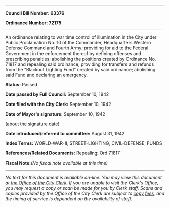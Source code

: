 

********

**Council Bill Number: 63376**
   
**Ordinance Number: 72175**
********

 An ordinance relating to war time control of illumination in the City under Public Proclamation No. 10 of the Commander, Headquarters Western Defense Command and Fourth Army; providing for aid to the Federal Government in the enforcement thereof by defining offenses and prescribing penalties; abolishing the positions created by Ordinance No. 71817 and repealing said ordinance; providing for transfers and refunds from the "Blackout Lighting Fund" created by said ordinance; abolishing said Fund and declaring an emergency.

**Status:** Passed
   
**Date passed by Full Council:** September 10, 1942
   
**Date filed with the City Clerk:** September 10, 1942
   
**Date of Mayor's signature:** September 10, 1942
   
[(about the signature date)](/~public/approvaldate.htm)
   
   
   
**Date introduced/referred to committee:** August 31, 1942
   
   
**Index Terms:** WORLD-WAR-II, STREET-LIGHTING, CIVIL-DEFENSE, FUNDS

**References/Related Documents:** Repealing: Ord 71817

**Fiscal Note:**_(No fiscal note available at this time)_
********

_No text for this document is available on-line. You may view this document at [the Office of the City Clerk](http://www.seattle.gov/leg/clerk/contactUs.htm). If you are unable to visit the Clerk's Office, you may request a copy or scan be made for you by Clerk staff. Scans and copies provided by the Office of the City Clerk are subject to [copy fees](http://clerk.seattle.gov/~public/clerkfees.htm), and the timing of service is dependent on the availability of staff._

